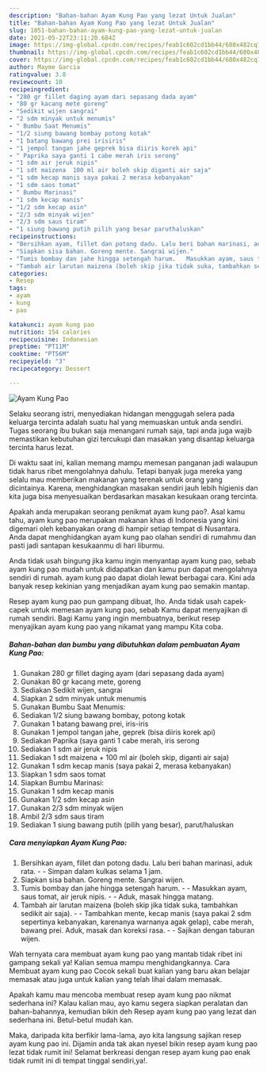 ```yaml
---
description: "Bahan-bahan Ayam Kung Pao yang lezat Untuk Jualan"
title: "Bahan-bahan Ayam Kung Pao yang lezat Untuk Jualan"
slug: 1051-bahan-bahan-ayam-kung-pao-yang-lezat-untuk-jualan
date: 2021-05-22T23:11:20.684Z
image: https://img-global.cpcdn.com/recipes/feab1c602cd1bb44/680x482cq70/ayam-kung-pao-foto-resep-utama.jpg
thumbnail: https://img-global.cpcdn.com/recipes/feab1c602cd1bb44/680x482cq70/ayam-kung-pao-foto-resep-utama.jpg
cover: https://img-global.cpcdn.com/recipes/feab1c602cd1bb44/680x482cq70/ayam-kung-pao-foto-resep-utama.jpg
author: Mayme Garcia
ratingvalue: 3.8
reviewcount: 10
recipeingredient:
- "280 gr fillet daging ayam dari sepasang dada ayam"
- "80 gr kacang mete goreng"
- "Sedikit wijen sangrai"
- "2 sdm minyak untuk menumis"
- " Bumbu Saat Menumis"
- "1/2 siung bawang bombay potong kotak"
- "1 batang bawang prei irisiris"
- "1 jempol tangan jahe geprek bisa diiris korek api"
- " Paprika saya ganti 1 cabe merah iris serong"
- "1 sdm air jeruk nipis"
- "1 sdt maizena  100 ml air boleh skip diganti air saja"
- "1 sdm kecap manis saya pakai 2 merasa kebanyakan"
- "1 sdm saos tomat"
- " Bumbu Marinasi"
- "1 sdm kecap manis"
- "1/2 sdm kecap asin"
- "2/3 sdm minyak wijen"
- "2/3 sdm saus tiram"
- "1 siung bawang putih pilih yang besar paruthaluskan"
recipeinstructions:
- "Bersihkan ayam, fillet dan potong dadu. Lalu beri bahan marinasi, aduk rata.   Simpan dalam kulkas selama 1 jam."
- "Siapkan sisa bahan. Goreng mente. Sangrai wijen."
- "Tumis bombay dan jahe hingga setengah harum.   Masukkan ayam, saus tomat, air jeruk nipis.  Aduk, masak hingga matang."
- "Tambah air larutan maizena (boleh skip jika tidak suka, tambahkan sedikit air saja).  Tambahkan mente, kecap manis (saya pakai 2 sdm sepertinya kebanyakan, karenanya warnanya agak gelap), cabe merah, bawang prei. Aduk, masak dan koreksi rasa.   Sajikan dengan taburan wijen."
categories:
- Resep
tags:
- ayam
- kung
- pao

katakunci: ayam kung pao 
nutrition: 154 calories
recipecuisine: Indonesian
preptime: "PT11M"
cooktime: "PT56M"
recipeyield: "3"
recipecategory: Dessert

---
```



![Ayam Kung Pao](https://img-global.cpcdn.com/recipes/feab1c602cd1bb44/680x482cq70/ayam-kung-pao-foto-resep-utama.jpg)

Selaku seorang istri, menyediakan hidangan menggugah selera pada keluarga tercinta adalah suatu hal yang memuaskan untuk anda sendiri. Tugas seorang ibu bukan saja menangani rumah saja, tapi anda juga wajib memastikan kebutuhan gizi tercukupi dan masakan yang disantap keluarga tercinta harus lezat.

Di waktu  saat ini, kalian memang mampu memesan panganan jadi walaupun tidak harus ribet mengolahnya dahulu. Tetapi banyak juga mereka yang selalu mau memberikan makanan yang terenak untuk orang yang dicintainya. Karena, menghidangkan masakan sendiri jauh lebih higienis dan kita juga bisa menyesuaikan berdasarkan masakan kesukaan orang tercinta. 



Apakah anda merupakan seorang penikmat ayam kung pao?. Asal kamu tahu, ayam kung pao merupakan makanan khas di Indonesia yang kini digemari oleh kebanyakan orang di hampir setiap tempat di Nusantara. Anda dapat menghidangkan ayam kung pao olahan sendiri di rumahmu dan pasti jadi santapan kesukaanmu di hari liburmu.

Anda tidak usah bingung jika kamu ingin menyantap ayam kung pao, sebab ayam kung pao mudah untuk didapatkan dan kamu pun dapat mengolahnya sendiri di rumah. ayam kung pao dapat diolah lewat berbagai cara. Kini ada banyak resep kekinian yang menjadikan ayam kung pao semakin mantap.

Resep ayam kung pao pun gampang dibuat, lho. Anda tidak usah capek-capek untuk memesan ayam kung pao, sebab Kamu dapat menyajikan di rumah sendiri. Bagi Kamu yang ingin membuatnya, berikut resep menyajikan ayam kung pao yang nikamat yang mampu Kita coba.

<!--inarticleads1-->

##### Bahan-bahan dan bumbu yang dibutuhkan dalam pembuatan Ayam Kung Pao:

1. Gunakan 280 gr fillet daging ayam (dari sepasang dada ayam)
1. Gunakan 80 gr kacang mete, goreng
1. Sediakan Sedikit wijen, sangrai
1. Siapkan 2 sdm minyak untuk menumis
1. Gunakan  Bumbu Saat Menumis:
1. Sediakan 1/2 siung bawang bombay, potong kotak
1. Gunakan 1 batang bawang prei, iris-iris
1. Gunakan 1 jempol tangan jahe, geprek (bisa diiris korek api)
1. Sediakan  Paprika (saya ganti 1 cabe merah, iris serong
1. Sediakan 1 sdm air jeruk nipis
1. Sediakan 1 sdt maizena + 100 ml air (boleh skip, diganti air saja)
1. Gunakan 1 sdm kecap manis (saya pakai 2, merasa kebanyakan)
1. Siapkan 1 sdm saos tomat
1. Siapkan  Bumbu Marinasi:
1. Gunakan 1 sdm kecap manis
1. Gunakan 1/2 sdm kecap asin
1. Gunakan 2/3 sdm minyak wijen
1. Ambil 2/3 sdm saus tiram
1. Sediakan 1 siung bawang putih (pilih yang besar), parut/haluskan




<!--inarticleads2-->

##### Cara menyiapkan Ayam Kung Pao:

1. Bersihkan ayam, fillet dan potong dadu. Lalu beri bahan marinasi, aduk rata.  -  - Simpan dalam kulkas selama 1 jam.
1. Siapkan sisa bahan. Goreng mente. Sangrai wijen.
1. Tumis bombay dan jahe hingga setengah harum.  -  - Masukkan ayam, saus tomat, air jeruk nipis. -  - Aduk, masak hingga matang.
1. Tambah air larutan maizena (boleh skip jika tidak suka, tambahkan sedikit air saja). -  - Tambahkan mente, kecap manis (saya pakai 2 sdm sepertinya kebanyakan, karenanya warnanya agak gelap), cabe merah, bawang prei. Aduk, masak dan koreksi rasa.  -  - Sajikan dengan taburan wijen.




Wah ternyata cara membuat ayam kung pao yang mantab tidak ribet ini gampang sekali ya! Kalian semua mampu menghidangkannya. Cara Membuat ayam kung pao Cocok sekali buat kalian yang baru akan belajar memasak atau juga untuk kalian yang telah lihai dalam memasak.

Apakah kamu mau mencoba membuat resep ayam kung pao nikmat sederhana ini? Kalau kalian mau, ayo kamu segera siapkan peralatan dan bahan-bahannya, kemudian bikin deh Resep ayam kung pao yang lezat dan sederhana ini. Betul-betul mudah kan. 

Maka, daripada kita berfikir lama-lama, ayo kita langsung sajikan resep ayam kung pao ini. Dijamin anda tak akan nyesel bikin resep ayam kung pao lezat tidak rumit ini! Selamat berkreasi dengan resep ayam kung pao enak tidak rumit ini di tempat tinggal sendiri,ya!.

